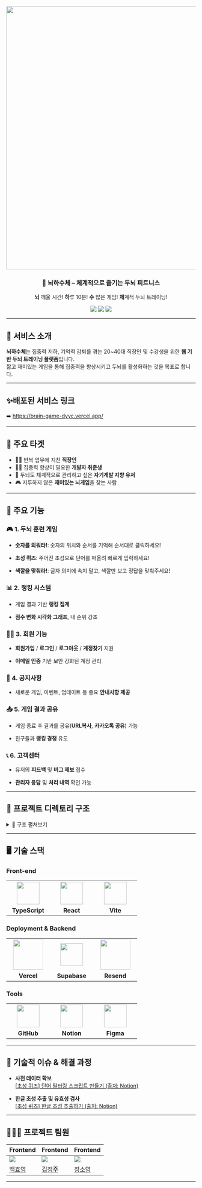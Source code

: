 <div align="center">

<!-- logo -->
<img src="./src/assets/images/readme/readme_img.png" width="700"/>

### 🧠 뇌하수체 – 체계적으로 즐기는 두뇌 피트니스

**뇌** 깨울 시간! **하**루 10분! **수** 많은 게임! **체**계적 두뇌 트레이닝!


</div>

<p align="center">
  <a href="https://github.com/LGTM-Team"><img src="https://img.shields.io/badge/-Github-000000?style=flat&logo=github&logoColor=white" /></a>
  <a href="#"><img src="https://img.shields.io/badge/Project%20Period-2025.07.22~2025.08.06-E55064?style=flat" /></a>
  <a href="#"><img src="https://img.shields.io/badge/Release-v1.0.0-3AE540?style=flat" /></a>
</p>

---

## 📌 서비스 소개

**뇌하수체**는 집중력 저하, 기억력 감퇴를 겪는 20~40대 직장인 및 수강생을 위한 **웹 기반 두뇌 트레이닝 플랫폼**입니다.  
짧고 재미있는 게임을 통해 집중력을 향상시키고 두뇌를 활성화하는 것을 목표로 합니다.

---



## ✨배포된 서비스 링크
➡️ https://brain-game-dyyc.vercel.app/

---

## 🎯 주요 타겟

- 🧑‍💻 반복 업무에 지친 **직장인**
- 👩‍🎓 집중력 향상이 필요한 **개발자 취준생**
- 🧠 두뇌도 체계적으로 관리하고 싶은 **자기계발 지향 유저**
- 🎮 지루하지 않은 **재미있는 뇌게임**을 찾는 사람

---

## 🔧 주요 기능

### 🎮 1. 두뇌 훈련 게임
- **숫자를 외워라!**: 숫자의 위치와 순서를 기억해 순서대로 클릭하세요!

- **초성 퀴즈**: 주어진 초성으로 단어를 떠올려 빠르게 입력하세요!

- **색깔을 맞춰라!**: 글자 의미에 속지 말고, 색깔만 보고 정답을 맞춰주세요!

### 📊 2. 랭킹 시스템
- 게임 결과 기반 **랭킹 집계**

- **점수 변화 시각화 그래프**, 내 순위 강조

### 🧑‍💼 3. 회원 기능
- **회원가입** / **로그인** / **로그아웃** / **계정찾기** 지원

- **이메일 인증** 기반 보안 강화된 계정 관리

### 📢 4. 공지사항
- 새로운 게임, 이벤트, 업데이트 등 중요 **안내사항 제공**


### 📤 5. 게임 결과 공유
- 게임 종료 후 결과를 공유(**URL복사**, **카카오톡 공유**) 가능

- 친구들과 **랭킹 경쟁** 유도

### 📞 6. 고객센터
- 유저의 **피드백** 및 **버그 제보** 접수

- **관리자 응답** 및 **처리 내역** 확인 가능

---
## 📂 프로젝트 디렉토리 구조
<details>
<summary>📁 구조 펼쳐보기</summary>

```plaintext
src/
│
├── 🎨 assets/                      # 정적 자산 (이미지, 아이콘 등)
│   ├── icons/
│   └── images/
│       ├── account/
│       └── pages/
│           ├── error/
│           ├── game/
│           │   ├── numberGame/
│           │   └── tutorial/
│           ├── home/
│           └── notice/
│
├── 🧩 components/                  # 범용 UI 컴포넌트 (재사용 가능)
│   └── Button/
│       ├── Button.tsx
│       └── Button.module.css
│
├── 🪝 hooks/                       # 커스텀 훅
│   ├── useAllGames.ts
│   ├── useAllRankingData.ts
│   ├── useBonusScore.ts
│   ├── useCountdownTimer.ts
│   ├── useCurrentSession.ts
│   ├── useLogin.ts
│   ├── useMyRankingData.ts
│   ├── useNumberCardTransition.ts
│   ├── useNumberStep.ts
│   ├── usePasswordReset.ts
│   ├── useSaveScore.ts
│   ├── useSignUp.ts
│   └── useUpdateNickname.ts
│
├── 🧠 contexts/                    # React Context 모음
│   ├── AuthContext.tsx
│   └── KeyboardContext.tsx
│
├── 🧱 common/                      # 공통 컴포넌트
│   ├── form/
│   ├── layout/
│   ├── modals/
│   ├── post/
│   └── styles/
│
├── 📦 data/                        # 정적 JSON 데이터
│
├── 📂 pages/                      # 라우트 단위 페이지 구성
│   ├── Home/
│   ├── Games/
│   ├── Login/
│   ├── MyPage/
│   ├── FindAccount/
│   ├── NotFound/
│   ├── Notice/
│   └── Qna/
│
├── 🔌 api/                         # API 통신 모듈
│   └── service/
│       ├── notice/
│       ├── qna/
│       ├── auth/
│       ├── game/
│       └── supabase/
│
├── 🛠️ utils/                       # 공통 유틸 함수
│
├── 🗺️ router/                      # React Router 설정
│
├── 🎨 styles/                      # 전역 스타일 및 CSS 변수
│
├── 📐 types/                       # TypeScript 타입 정의
│
├── 🧮 App.tsx                      # 메인 앱 컴포넌트
├── 🚀 main.tsx                     # 앱 진입점
└── ⚙️ vite-env.d.ts                # Vite 환경 타입
```
</details>

---

## 🖥️ 기술 스택

### Front-end
<table>
<tr>
  <td align="center"><img src="https://raw.githubusercontent.com/xandemon/developer-icons/main/icons/typescript.svg" width="60"></td>
  <td align="center"><img src="https://raw.githubusercontent.com/xandemon/developer-icons/main/icons/reactjs.svg" width="60"></td>
  <td align="center"><img src="https://raw.githubusercontent.com/xandemon/developer-icons/main/icons/vitejs.svg" width="60"></td>
</tr>
<tr>
  <td align="center" width="100"><strong>TypeScript</strong></td>
  <td align="center" width="100"><strong>React</strong></td>
  <td align="center" width="100"><strong>Vite</strong></td>
</tr>
</table>

### Deployment & Backend
<table>
<tr>
  <td align="center"><img src="https://raw.githubusercontent.com/xandemon/developer-icons/main/icons/vercel-dark-wordmark.svg" width="80"></td>
  <td align="center"><img src="https://raw.githubusercontent.com/xandemon/developer-icons/main/icons/supabase.svg" width="60"></td>
  <td align="center"><img src="https://raw.githubusercontent.com/xandemon/developer-icons/main/icons/resend.svg" width="80"></td>
</tr>
<tr>
  <td align="center" width="100"><strong>Vercel</strong></td>
  <td align="center" width="100"><strong>Supabase</strong></td>
  <td align="center" width="100"><strong>Resend</strong></td>
</tr>
</table>

### Tools
<table>
<tr>
  <td align="center"><img src="https://raw.githubusercontent.com/xandemon/developer-icons/main/icons/github-dark.svg" width="60"></td>
  <td align="center"><img src="https://raw.githubusercontent.com/xandemon/developer-icons/main/icons/notion.svg" width="60"></td>
  <td align="center"><img src="https://raw.githubusercontent.com/xandemon/developer-icons/main/icons/figma.svg" width="60"></td>
</tr>
<tr>
  <td align="center" width="100"><strong>GitHub</strong></td>
  <td align="center" width="100"><strong>Notion</strong></td>
  <td align="center" width="100"><strong>Figma</strong></td>
</tr>
</table>

---

## 🤔 기술적 이슈 & 해결 과정

- **사전 데이터 확보**  
  [[초성 퀴즈] 단어 필터링 스크립트 만들기 (출처: Notion)](https://www.notion.so/230a46ddb60c80ee9b61cc25ef97417d)

- **한글 초성 추출 및 유효성 검사**  
  [[초성 퀴즈] 한글 초성 추출하기 (출처: Notion)](https://www.notion.so/23aa46ddb60c805ea651d327d4a218fb)



---

## 🧑‍🤝‍🧑 프로젝트 팀원

| Frontend | Frontend | Frontend |
|--------|----------|----------|
| ![](https://github.com/HyoYoung0829.png?size=120) | ![](https://github.com/KimJJRoSY.png?size=120) | ![](https://github.com/Young-mang.png?size=120) |
| [백효영](https://github.com/HyoYoung0829) | [김정주](https://github.com/KimJJRoSY) |[정소영](https://github.com/Young-mang) |

---

